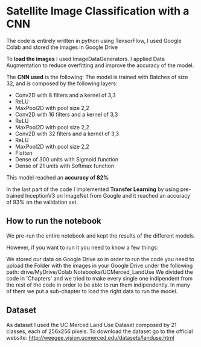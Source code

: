 # Satellite Image Classification with a CNN

The code is entirely written in python using TensorFlow, I used Google Colab and stored the images in Google Drive

To **load the images** I used ImageDataGenerators. I applied Data Augmentation to reduce overfitting and improve the accuracy of the model.

The **CNN used** is the following: 
The model is trained with Batches of size 32, and is composed by the following layers:

- Conv2D with 8 filters and a kernel of 3,3
- ReLU
- MaxPool2D with pool size 2,2
- Conv2D with 16 filters and a kernel of 3,3
- ReLU
- MaxPool2D with pool size 2,2
- Conv2D with 32 filters and a kernel of 3,3
- ReLU
- MaxPool2D with pool size 2,2
- Flatten
- Dense of 300 units with Sigmoid function
- Dense of 21 units with Softmax function

This model reached an **accuracy of 82%**

In the last part of the code I implemented **Transfer Learning** by using pre-trained InceptionV3 on ImageNet from Google and it reached an accuracy of 93% on the validation set.


## How to run the notebook
We pre-run the entire notebook and kept the results of the different models.

However, if you want to run it you need to know a few things:

We stored our data on Google Drive so in order to run the code you need to upload the Folder with the images in your Google Drive under the following path: drive/MyDrive/Colab Notebooks/UCMerced_LandUse
We divided the code in 'Chapters' and we tried to make every single one indipendent from the rest of the code in order to be able to run them indipendently. In many of them we put a sub-chapter to load the right data to run the model.

## Dataset

As dataset I used the UC Merced Land Use Dataset composed by 21 classes, each of 256x256 pixels.
To download the dataset go to the official website: http://weegee.vision.ucmerced.edu/datasets/landuse.html
